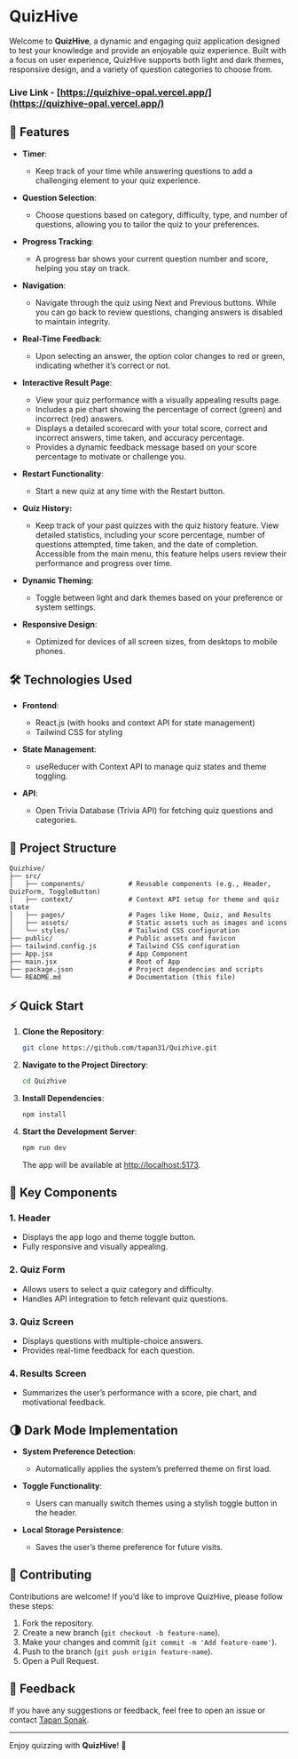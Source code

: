 # QuizHive

Welcome to **QuizHive**, a dynamic and engaging quiz application designed to test your knowledge and provide an enjoyable quiz experience. Built with a focus on user experience, QuizHive supports both light and dark themes, responsive design, and a variety of question categories to choose from.

### Live Link - [https://quizhive-opal.vercel.app/](https://quizhive-opal.vercel.app/)

## 🚀 Features
- **Timer**:
  - Keep track of your time while answering questions to add a challenging element to your quiz experience.

- **Question Selection**:
  - Choose questions based on category, difficulty, type, and number of questions, allowing you to tailor the quiz to your preferences.

- **Progress Tracking**:
  - A progress bar shows your current question number and score, helping you stay on track.

- **Navigation**:
  - Navigate through the quiz using Next and Previous buttons. While you can go back to review questions, changing answers is disabled to maintain integrity.

- **Real-Time Feedback**:
  - Upon selecting an answer, the option color changes to red or green, indicating whether it’s correct or not.

- **Interactive Result Page**:
  - View your quiz performance with a visually appealing results page.
  - Includes a pie chart showing the percentage of correct (green) and incorrect (red) answers.
  - Displays a detailed scorecard with your total score, correct and incorrect answers, time taken, and accuracy percentage.
  - Provides a dynamic feedback message based on your score percentage to motivate or challenge you.

- **Restart Functionality**:
  - Start a new quiz at any time with the Restart button.

- **Quiz History:**  
  - Keep track of your past quizzes with the quiz history feature. View detailed statistics, including your score percentage, number of questions attempted, time taken, and the date of completion. Accessible from the main menu, this feature helps users review their performance and progress over time.

- **Dynamic Theming**:
  - Toggle between light and dark themes based on your preference or system settings.

- **Responsive Design**:
  - Optimized for devices of all screen sizes, from desktops to mobile phones.

## 🛠️ Technologies Used

- **Frontend**:
  - React.js (with hooks and context API for state management)
  - Tailwind CSS for styling

- **State Management**:
  - useReducer with Context API to manage quiz states and theme toggling.

- **API**:
  - Open Trivia Database (Trivia API) for fetching quiz questions and categories.

## 📂 Project Structure

```
Quizhive/
├── src/
│   ├── components/           # Reusable components (e.g., Header, QuizForm, ToggleButton)
│   ├── context/              # Context API setup for theme and quiz state
│   ├── pages/                # Pages like Home, Quiz, and Results
│   ├── assets/               # Static assets such as images and icons
│   └── styles/               # Tailwind CSS configuration
├── public/                   # Public assets and favicon
├── tailwind.config.js        # Tailwind CSS configuration
├── App.jsx                   # App Component
├── main.jsx                  # Root of App
├── package.json              # Project dependencies and scripts
└── README.md                 # Documentation (this file)
```

## ⚡ Quick Start

1. **Clone the Repository**:
   ```bash
   git clone https://github.com/tapan31/Quizhive.git
   ```

2. **Navigate to the Project Directory**:
   ```bash
   cd Quizhive
   ```

3. **Install Dependencies**:
   ```bash
   npm install
   ```

4. **Start the Development Server**:
   ```bash
   npm run dev
   ```
   The app will be available at [http://localhost:5173](http://localhost:5173).

## 🌟 Key Components

### 1. Header
- Displays the app logo and theme toggle button.
- Fully responsive and visually appealing.

### 2. Quiz Form
- Allows users to select a quiz category and difficulty.
- Handles API integration to fetch relevant quiz questions.

### 3. Quiz Screen
- Displays questions with multiple-choice answers.
- Provides real-time feedback for each question.

### 4. Results Screen
- Summarizes the user’s performance with a score, pie chart, and motivational feedback.

## 🌗 Dark Mode Implementation

- **System Preference Detection**:
  - Automatically applies the system’s preferred theme on first load.

- **Toggle Functionality**:
  - Users can manually switch themes using a stylish toggle button in the header.

- **Local Storage Persistence**:
  - Saves the user’s theme preference for future visits.
   
## 📝 Contributing

Contributions are welcome! If you’d like to improve QuizHive, please follow these steps:

1. Fork the repository.
2. Create a new branch (`git checkout -b feature-name`).
3. Make your changes and commit (`git commit -m 'Add feature-name'`).
4. Push to the branch (`git push origin feature-name`).
5. Open a Pull Request.

## 💬 Feedback

If you have any suggestions or feedback, feel free to open an issue or contact [Tapan Sonak](https://github.com/tapan31).

---

Enjoy quizzing with **QuizHive**! 🐝
